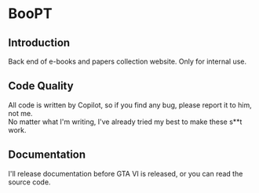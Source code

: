 # BooPT

## Introduction

Back end of e-books and papers collection website. Only for internal use.

## Code Quality

All code is written by Copilot, so if you find any bug, please report it to him, not me.  
No matter what I'm writing, I've already tried my best to make these s**t work.

## Documentation

I'll release documentation before GTA Ⅵ is released, or you can read the source code.